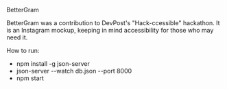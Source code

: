 BetterGram 

BetterGram was a contribution to DevPost's "Hack-ccessible" hackathon. It is an Instagram mockup, keeping in mind accessibility for those who may need it. 

How to run:
- npm install -g json-server
- json-server --watch db.json --port 8000
- npm start 
